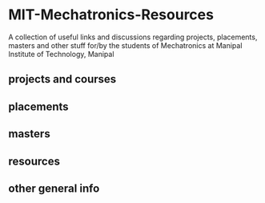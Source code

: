 # MIT-Mechatronics-Resources
A collection of useful links and discussions regarding projects, placements, masters and other stuff for/by the students of Mechatronics at Manipal Institute of Technology, Manipal

## projects and courses

## placements

## masters

## resources

## other general info
